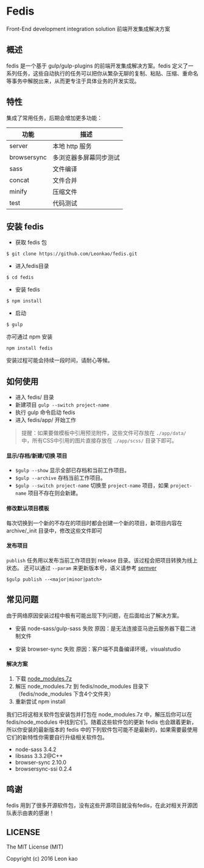 # Fedis

Front-End development integration solution
前端开发集成解决方案

## 概述

fedis 是一个基于 gulp/gulp-plugins 的前端开发集成解决方案。fedis 定义了一系列任务，这些自动执行的任务可以把你从繁杂无聊的复制、粘贴、压缩、重命名等事务中解脱出来，从而更专注于具体业务的开发实现。

## 特性

集成了常用任务，后期会增加更多功能：

功能  |  描述
---- | ---- 
server 		| 本地 http 服务
browsersync | 多浏览器多屏幕同步测试
sass 		| 文件编译
concat 		| 文件合并 
minify 		| 压缩文件
test  		| 代码测试

## 安装 fedis
* 获取 fedis 包
```
$ git clone https://github.com/Leonkao/fedis.git
```

* 进入fedis目录
```
$ cd fedis
```

* 安装 fedis
```
$ npm install
```

* 启动
```
$ gulp
```

亦可通过 npm 安装
```
npm install fedis
```
安装过程可能会持续一段时间，请耐心等候。

## 如何使用
* 进入 fedis/ 目录
* 新建项目 `gulp --switch project-name`
* 执行 gulp 命令启动 fedis
* 进入 fedis/app/ 开始工作

> 提醒：如果要做模板中引用预览附件，这些文件可存放在 `./app/data/` 中，所有CSS中引用的图片直接存放在 `./app/scss/` 目录下即可。 

#### 显示/存档/新建/切换 项目
* `$gulp --show` 显示全部已存档和当前工作项目。
* `$gulp --archive` 存档当前工作项目。
* `$gulp --switch project-name` 切换至 `project-name` 项目，如果 `project-name` 项目不存在则会新建。

#### 修改默认项目模板
每次切换到一个新的不存在的项目时都会创建一个新的项目，新项目内容在 archive/_init 目录中，修改这些文件即可

#### 发布项目
`publish` 任务用以发布当前工作项目到 release 目录。该过程会把项目转换为线上状态。
还可以通过 `--param` 来更新版本号，语义请参考 [semver](https://docs.npmjs.com/misc/semver)
```
$gulp publish --<major|minor|patch>
```
 
## 常见问题
由于网络原因安装过程中极有可能出现下列问题，在后面给出了解决方案。

* 安装 node-sass/gulp-sass 失败
   原因：是无法连接亚马逊云服务器下载二进制文件
   
* 安装 browser-sync 失败
   原因：客户端不具备编译环境，visualstudio

#### 解决方案

1. 下载 [node_modules.7z](http://files.cnblogs.com/files/kelsen/node_modules.7z)
2. 解压 node_modules.7z 到 fedis/node_modules 目录下（fedis/node_modules 下含4个文件夹）
3. 重新尝试 npm install

我们已将这相关软件包安装包并打包在 node_modules.7z 中，解压后你可以在 fedis/node_modules 中找到它们。随着这些软件包的更新 fedis 也会跟着更新，所以你安装的最新版本的 fedis 中的下列软件包可能不是最新的，如果需要最使用它们的新特性你需要自行升级相关软件包。
* node-sass    3.4.2
* libsass      3.3.2@C++
* browser-sync 2.10.0
* browsersync-ssi 0.2.4


## 鸣谢
fedis 用到了很多开源软件包，没有这些开源项目就没有fedis，在此对相关开源团队表示由衷的感谢！

## LICENSE

The MIT License (MIT)

Copyright (c) 2016 Leon kao